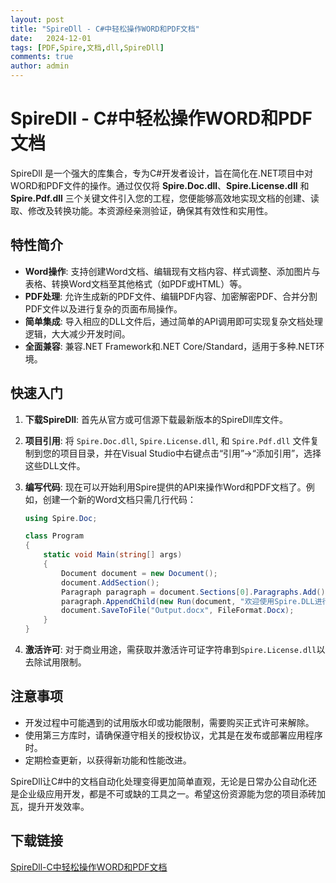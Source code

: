 ```yaml
---
layout: post
title: "SpireDll - C#中轻松操作WORD和PDF文档"
date:   2024-12-01
tags: [PDF,Spire,文档,dll,SpireDll]
comments: true
author: admin
---
```

# SpireDll - C#中轻松操作WORD和PDF文档

SpireDll 是一个强大的库集合，专为C#开发者设计，旨在简化在.NET项目中对WORD和PDF文件的操作。通过仅仅将 **Spire.Doc.dll**、**Spire.License.dll** 和 **Spire.Pdf.dll** 三个关键文件引入您的工程，您便能够高效地实现文档的创建、读取、修改及转换功能。本资源经亲测验证，确保其有效性和实用性。

## 特性简介

- **Word操作**: 支持创建Word文档、编辑现有文档内容、样式调整、添加图片与表格、转换Word文档至其他格式（如PDF或HTML）等。
- **PDF处理**: 允许生成新的PDF文件、编辑PDF内容、加密解密PDF、合并分割PDF文件以及进行复杂的页面布局操作。
- **简单集成**: 导入相应的DLL文件后，通过简单的API调用即可实现复杂文档处理逻辑，大大减少开发时间。
- **全面兼容**: 兼容.NET Framework和.NET Core/Standard，适用于多种.NET环境。

## 快速入门

1. **下载SpireDll**: 首先从官方或可信源下载最新版本的SpireDll库文件。
2. **项目引用**: 将 `Spire.Doc.dll`, `Spire.License.dll`, 和 `Spire.Pdf.dll` 文件复制到您的项目目录，并在Visual Studio中右键点击“引用”->“添加引用”，选择这些DLL文件。
3. **编写代码**: 现在可以开始利用Spire提供的API来操作Word和PDF文档了。例如，创建一个新的Word文档只需几行代码：

   ```csharp
   using Spire.Doc;

   class Program
   {
       static void Main(string[] args)
       {
           Document document = new Document();
           document.AddSection();
           Paragraph paragraph = document.Sections[0].Paragraphs.Add();
           paragraph.AppendChild(new Run(document, "欢迎使用Spire.DLL进行Word文档操作！"));
           document.SaveToFile("Output.docx", FileFormat.Docx);
       }
   }
   ```

4. **激活许可**: 对于商业用途，需获取并激活许可证字符串到`Spire.License.dll`以去除试用限制。

## 注意事项

- 开发过程中可能遇到的试用版水印或功能限制，需要购买正式许可来解除。
- 使用第三方库时，请确保遵守相关的授权协议，尤其是在发布或部署应用程序时。
- 定期检查更新，以获得新功能和性能改进。

SpireDll让C#中的文档自动化处理变得更加简单直观，无论是日常办公自动化还是企业级应用开发，都是不可或缺的工具之一。希望这份资源能为您的项目添砖加瓦，提升开发效率。

## 下载链接

[SpireDll-C中轻松操作WORD和PDF文档](https://pan.quark.cn/s/5db1d95433ca)